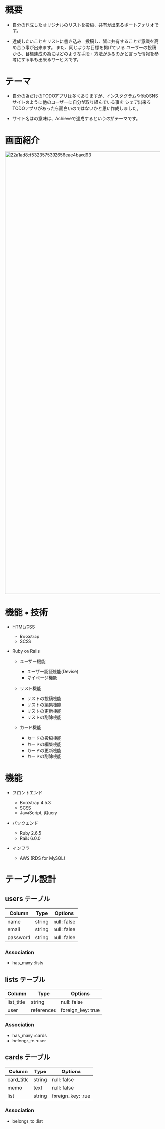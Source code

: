 # 概要

- 自分の作成したオリジナルのリストを投稿、共有が出来るポートフォリオです。  

- 達成したいことをリストに書き込み、投稿し、皆に共有することで意識を高め合う事が出来ます。  また、同じような目標を掲げている  ユーザーの投稿から、目標達成の為にはどのような手段・方法があるのかと言った情報を参考にする事も出来るサービスです。

# テーマ

- 自分の為だけのTODOアプリは多くありますが、インスタグラムや他のSNSサイトのように他のユーザーに自分が取り組んでいる事を  シェア出来るTODOアプリがあったら面白いのではないかと思い作成しました。

- サイト名はの意味は、Achieveで達成するというのがテーマです。

# 画面紹介

<img width="1440" alt="22a1ad8cf5323575392656eae4baed93" src="https://user-images.githubusercontent.com/72590314/103551720-1cf60400-4eee-11eb-9b05-f2c2c0e17449.png">


# 機能 • 技術

- HTML/CSS

    - Bootstrap
    - SCSS

- Ruby on Rails

    - ユーザー機能
        - ユーザー認証機能(Devise)
        - マイページ機能
    
    - リスト機能
        - リストの投稿機能
        - リストの編集機能
        - リストの更新機能
        - リストの削除機能

    - カード機能
        - カードの投稿機能
        - カードの編集機能
        - カードの更新機能
        - カードの削除機能

# 機能

- フロントエンド

    - Bootstrap 4.5.3
    - SCSS
    - JavaScript, jQuery

- バックエンド

    - Ruby 2.6.5
    - Rails 6.0.0

- インフラ

    - AWS (RDS for MySQL)
# テーブル設計

## users テーブル

| Column   | Type   | Options     |
| -------- | ------ | ----------- |
| name     | string | null: false |
| email    | string | null: false |
| password | string | null: false |

### Association

* has_many :lists



## lists テーブル

| Column     | Type       | Options           |
| ---------- | ---------- | ----------------- |
| list_title | string     | null: false       |
| user       | references | foreign_key: true |

### Association

* has_many :cards
* belongs_to :user



## cards テーブル

| Column     | Type   | Options           |
| ---------  | ------ | ----------------- |
| card_title | string | null: false       |
| memo       | text   | null: false       |
| list       | string | foreign_key: true |

### Association

* belongs_to :list



